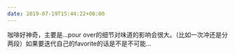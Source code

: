 ```yaml
---
date: 2019-07-19T15:44:22+08:00
---
```

咖啡好神奇，主要是…pour over的细节对味道的影响会很大。（比如一次冲还是分两段）如果要迭代自己的favorite的话是不是不可能…